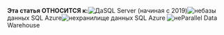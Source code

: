 <Token>**Эта статья ОТНОСИТСЯ к:**![Да](media/yes.png)SQL Server (начиная с 2019)![не](media/no.png)базы данных SQL Azure![не](media/no.png)хранилище данных SQL Azure ![не](media/no.png)Parallel Data Warehouse </Token>

